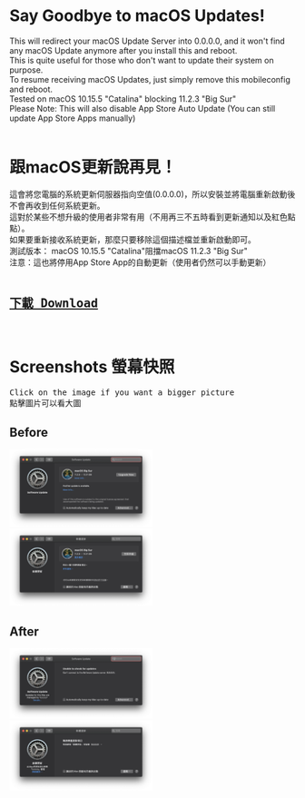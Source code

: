 # Say Goodbye to macOS Updates!
This will redirect your macOS Update Server into 0.0.0.0, and it won't find any macOS Update anymore after you install this and reboot.<br>
This is quite useful for those who don't want to update their system on purpose.<br>
To resume receiving macOS Updates, just simply remove this mobileconfig and reboot.<br>
Tested on macOS 10.15.5 "Catalina" blocking 11.2.3 "Big Sur"<br>
Please Note: This will also disable App Store Auto Update (You can still update App Store Apps manually)<br>
<br>

#  跟macOS更新說再見！
這會將您電腦的系統更新伺服器指向空值(0.0.0.0)，所以安裝並將電腦重新啟動後不會再收到任何系統更新。<br>
這對於某些不想升級的使用者非常有用（不用再三不五時看到更新通知以及紅色點點）。<br>
如果要重新接收系統更新，那麼只要移除這個描述檔並重新啟動即可。<br>
測試版本： macOS 10.15.5 "Catalina"阻擋macOS 11.2.3 "Big Sur"<br>
注意：這也將停用App Store App的自動更新（使用者仍然可以手動更新）<br>
<br>
<h2><a href="https://github.com/iambjlu/NoMoreMacOSUpdate/raw/main/NoMoreMacOSUpdate/NoMoreMacOSUpdate.zip"><pre>下載 Download</pre></a></h2>
<br>

# Screenshots 螢幕快照
<pre>
Click on the image if you want a bigger picture
點擊圖片可以看大圖
</pre>
## Before

<img src="https://github.com/iambjlu/NoMoreMacOSUpdate/blob/main/ReadmeResources/Before_en_v1.png?raw=true" width="50%" height="50%"></img><br>
<img src="https://github.com/iambjlu/NoMoreMacOSUpdate/blob/main/ReadmeResources/Before_zh_v1.png?raw=true" width="50%" height="50%"></img><br>

## After

<img src="https://github.com/iambjlu/NoMoreMacOSUpdate/blob/main/ReadmeResources/After_en_v1.png?raw=true" width="50%" height="50%"></img><br>
<img src="https://github.com/iambjlu/NoMoreMacOSUpdate/blob/main/ReadmeResources/After_zh_v1.png?raw=true" width="50%" height="50%"></img><br>
